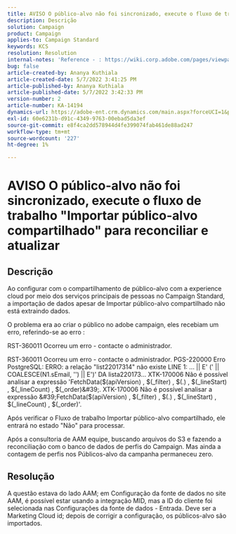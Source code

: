 ```yaml
---
title: AVISO O público-alvo não foi sincronizado, execute o fluxo de trabalho "Importar público-alvo compartilhado" para reconciliar e atualizar
description: Descrição
solution: Campaign
product: Campaign
applies-to: Campaign Standard
keywords: KCS
resolution: Resolution
internal-notes: 'Reference - : https://wiki.corp.adobe.com/pages/viewpage.action?pageId=1061261145#space-menu-link-content  Resolved in - https://jira.corp.adobe.com/browse/CAMP-34744'
bug: false
article-created-by: Ananya Kuthiala
article-created-date: 5/7/2022 3:41:25 PM
article-published-by: Ananya Kuthiala
article-published-date: 5/7/2022 3:42:33 PM
version-number: 2
article-number: KA-14194
dynamics-url: https://adobe-ent.crm.dynamics.com/main.aspx?forceUCI=1&pagetype=entityrecord&etn=knowledgearticle&id=0544c621-1cce-ec11-a7b5-0022480a8e40
exl-id: 60e6231b-d91c-4349-9763-00ebad5da3ef
source-git-commit: e8f4ca2dd578944d4fe399074fab461de88ad247
workflow-type: tm+mt
source-wordcount: '227'
ht-degree: 1%

---
```


# AVISO O público-alvo não foi sincronizado, execute o fluxo de trabalho &quot;Importar público-alvo compartilhado&quot; para reconciliar e atualizar

## Descrição


Ao configurar com o compartilhamento de público-alvo com a experience cloud por meio dos serviços principais de pessoas no Campaign Standard, a importação de dados apesar de Importar público-alvo compartilhado não está extraindo dados.

O problema era ao criar o público no adobe campaign, eles recebiam um erro, referindo-se ao erro :



RST-360011 Ocorreu um erro - contacte o administrador.

RST-360011 Ocorreu um erro - contacte o administrador.
PGS-220000 Erro PostgreSQL: ERRO: a relação &quot;list22017314&quot; não existe LINE 1: ... || E&#39; (&#39; || COALESCE(N1.sEmail, &#39;&#39;) || E&#39;)&#39; DA lista220173... XTK-170006 Não é possível analisar a expressão &#39;FetchData($(apiVersion) , $(_filter) , $(.) , $(_lineStart) , $(_lineCount) , $(_order)&#39;.
XTK-170006 Não é possível analisar a expressão &#39;FetchData($(apiVersion) , $(_filter) , $(.) , $(_lineStart) , $(_lineCount) , $(_order)&#39;.





Após verificar o Fluxo de trabalho Importar público-alvo compartilhado, ele entrará no estado &quot;Não&quot; para processar.

Após a consultoria de AAM equipe, buscando arquivos do S3 e fazendo a reconciliação com o banco de dados de perfis do Campaign. Mas ainda a contagem de perfis nos Públicos-alvo da campanha permaneceu zero.


## Resolução


A questão estava do lado AAM; em Configuração da fonte de dados no site AAM, é possível estar usando a integração MID, mas a ID do cliente foi selecionada nas Configurações da fonte de dados - Entrada. Deve ser a Marketing Cloud id; depois de corrigir a configuração, os públicos-alvo são importados.
